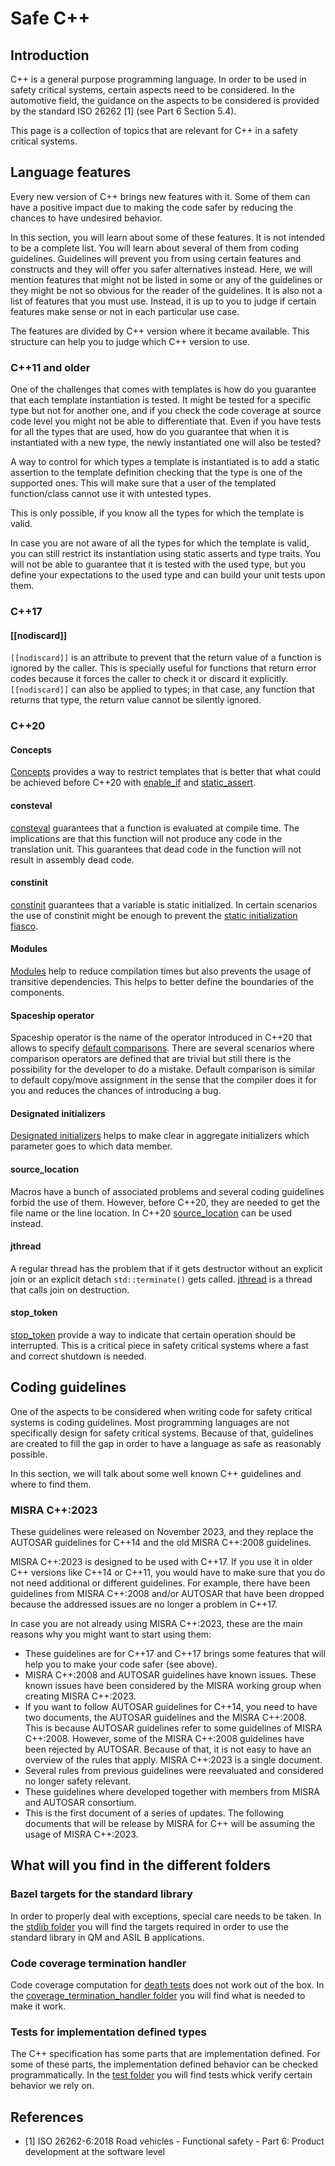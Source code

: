 # Safe C++

## Introduction

C++ is a general purpose programming language. In order to be used in safety critical systems, certain aspects need to be considered.
In the automotive field, the guidance on the aspects to be considered is provided by the standard ISO 26262 [1] (see Part 6 Section 5.4).

This page is a collection of topics that are relevant for C++ in a safety critical systems.

## Language features

Every new version of C++ brings new features with it. Some of them can have a positive impact due to making the code safer by reducing the chances to have undesired behavior.

In this section, you will learn about some of these features. It is not intended to be a complete list. You will learn about several of them from coding guidelines. Guidelines will prevent you from using certain features and constructs and they will offer you safer alternatives instead. Here, we will mention features that might not be listed in some or any of the guidelines or they might be not so obvious for the reader of the guidelines. It is also not a list of features that you must use. Instead, it is up to you to judge if certain features make sense or not in each particular use case.

The features are divided by C++ version where it became available. This structure can help you to judge which C++ version to use.

### C++11 and older

One of the challenges that comes with templates is how do you guarantee that each template instantiation is tested.
It might be tested for a specific type but not for another one, and if you check the code coverage at source code level you might not be able to differentiate that.
Even if you have tests for all the types that are used, how do you guarantee that when it is instantiated with a new type, the newly instantiated one will also be tested?

A way to control for which types a template is instantiated is to add a static assertion to the template definition checking that the type is one of the supported ones.
This will make sure that a user of the templated function/class cannot use it with untested types.

This is only possible, if you know all the types for which the template is valid.

In case you are not aware of all the types for which the template is valid, you can still restrict its instantiation using static asserts and type traits.
You will not be able to guarantee that it is tested with the used type, but you define your expectations to the used type and can build your unit tests upon them.

### C++17

#### [[nodiscard]]

`[[nodiscard]]` is an attribute to prevent that the return value of a function is ignored by the caller. This is specially useful for functions that return error codes because it forces the caller to check it or discard it explicitly.
`[[nodiscard]]` can also be applied to types; in that case, any function that returns that type, the return value cannot be silently ignored.

### C++20

#### Concepts

[Concepts](https://en.cppreference.com/w/cpp/language/constraints) provides a way to restrict templates that is better
that what could be achieved before C++20 with [enable_if](https://en.cppreference.com/w/cpp/types/enable_if) and
[static_assert](https://en.cppreference.com/w/cpp/language/static_assert).

#### consteval

[consteval](https://en.cppreference.com/w/cpp/language/consteval) guarantees that a function is evaluated at compile time.
The implications are that this function will not produce any code in the translation unit. This guarantees that dead code
in the function will not result in assembly dead code.

#### constinit

[constinit](https://en.cppreference.com/w/cpp/language/constinit) guarantees that a variable is static initialized. In
certain scenarios the use of constinit might be enough to prevent the [static initialization fiasco](https://en.cppreference.com/w/cpp/language/siof).

#### Modules

[Modules](https://en.cppreference.com/w/cpp/language/modules) help to reduce compilation times but also prevents the usage
of transitive dependencies. This helps to better define the boundaries of the components.

#### Spaceship operator

Spaceship operator is the name of the operator introduced in C++20 that allows to specify [default comparisons](https://en.cppreference.com/w/cpp/language/default_comparisons).
There are several scenarios where comparison operators are defined that are trivial but still there is the possibility
for the developer to do a mistake. Default comparison is similar to default copy/move assignment in the sense that the compiler
does it for you and reduces the chances of introducing a bug.

#### Designated initializers

[Designated initializers](https://en.cppreference.com/w/cpp/language/aggregate_initialization#Designated_initializers) helps to make
clear in aggregate initializers which parameter goes to which data member.

#### source_location

Macros have a bunch of associated problems and several coding guidelines forbid the use of them. However, before C++20,
they are needed to get the file name or the line location. In C++20 [source_location](https://en.cppreference.com/w/cpp/utility/source_location)
can be used instead.

#### jthread

A regular thread has the problem that if it gets destructor without an explicit join or an explicit detach `std::terminate()`
gets called. [jthread](https://en.cppreference.com/w/cpp/thread/jthread) is a thread that calls join on destruction.

#### stop_token

[stop_token](https://en.cppreference.com/w/cpp/thread/stop_token) provide a way to indicate that certain operation should be
interrupted. This is a critical piece in safety critical systems where a fast and correct shutdown is needed.

## Coding guidelines

One of the aspects to be considered when writing code for safety critical systems is coding guidelines.
Most programming languages are not specifically design for safety critical systems. Because of that, guidelines are created to fill the gap in order to have a language as safe as reasonably possible.

In this section, we will talk about some well known C++ guidelines and where to find them.

### MISRA C++:2023

These guidelines were released on November 2023, and they replace the AUTOSAR guidelines for C++14 and the old MISRA C++:2008 guidelines.

MISRA C++:2023 is designed to be used with C++17. If you use it in older C++ versions like C++14 or C++11, you would have to make sure that you do not need additional or different guidelines. For example, there have been guidelines from MISRA C++:2008 and/or AUTOSAR that have been dropped because the addressed issues are no longer a problem in C++17.

In case you are not already using MISRA C++:2023, these are the main reasons why you might want to start using them:

- These guidelines are for C++17 and C++17 brings some features that will help you to make your code safer (see above).
- MISRA C++:2008 and AUTOSAR guidelines have known issues. These known issues have been considered by the MISRA working group when creating MISRA C++:2023.
- If you want to follow AUTOSAR guidelines for C++14, you need to have two documents, the AUTOSAR guidelines and the MISRA C++:2008. This is because AUTOSAR guidelines refer to some guidelines of MISRA C++:2008. However, some of the MISRA C++:2008 guidelines have been rejected by AUTOSAR. Because of that, it is not easy to have an overview of the rules that apply. MISRA C++:2023 is a single document.
- Several rules from previous guidelines were reevaluated and considered no longer safety relevant.
- These guidelines where developed together with members from MISRA and AUTOSAR consortium.
- This is the first document of a series of updates. The following documents that will be release by MISRA for C++ will be assuming the usage of MISRA C++:2023.

## What will you find in the different folders

### Bazel targets for the standard library

In order to properly deal with exceptions, special care needs to be taken.
In the [stdlib folder](./stdlib/) you will find the targets required in order to use the standard library in QM and ASIL B applications.

### Code coverage termination handler

Code coverage computation for [death tests](https://github.com/google/googletest/blob/release-1.11.0/docs/advanced.md#death-tests) does not work out of the box.
In the [coverage_termination_handler folder](./coverage_termination_handler/) you will find what is needed to make it work.

### Tests for implementation defined types

The C++ specification has some parts that are implementation defined. For some of these parts, the implementation defined behavior can be checked programmatically. In the [test folder](./test/) you will find tests whick verify certain behavior we rely on.

## References

- [1] ISO 26262-6:2018 Road vehicles - Functional safety - Part 6: Product development at the software level
